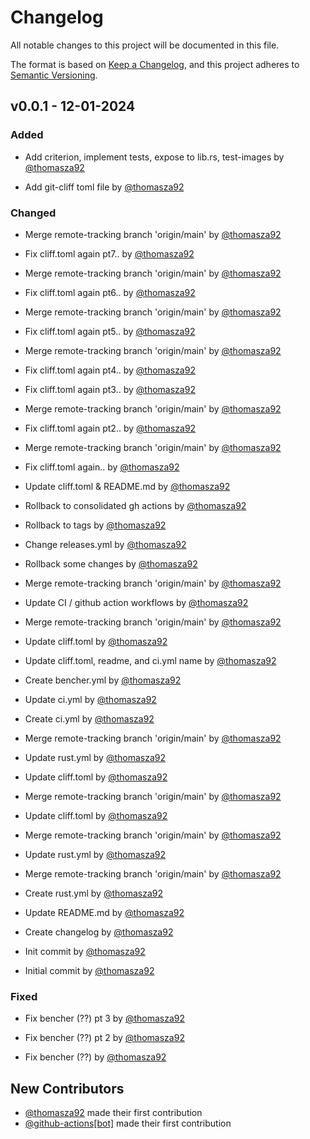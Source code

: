 # Changelog

All notable changes to this project will be documented in this file.

The format is based on [Keep a Changelog](https://keepachangelog.com/en/1.0.0/),
and this project adheres to [Semantic Versioning](https://semver.org/spec/v2.0.0.html).

## v0.0.1 - 12-01-2024

### Added
- Add criterion, implement tests, expose to lib.rs, test-images by [@thomasza92](https://github.com/thomasza92)

- Add git-cliff toml file by [@thomasza92](https://github.com/thomasza92)


### Changed
- Merge remote-tracking branch 'origin/main' by [@thomasza92](https://github.com/thomasza92)


- Fix cliff.toml again pt7.. by [@thomasza92](https://github.com/thomasza92)

- Merge remote-tracking branch 'origin/main' by [@thomasza92](https://github.com/thomasza92)


- Fix cliff.toml again pt6.. by [@thomasza92](https://github.com/thomasza92)

- Merge remote-tracking branch 'origin/main' by [@thomasza92](https://github.com/thomasza92)


- Fix cliff.toml again pt5.. by [@thomasza92](https://github.com/thomasza92)

- Merge remote-tracking branch 'origin/main' by [@thomasza92](https://github.com/thomasza92)


- Fix cliff.toml again pt4.. by [@thomasza92](https://github.com/thomasza92)

- Fix cliff.toml again pt3.. by [@thomasza92](https://github.com/thomasza92)


- Merge remote-tracking branch 'origin/main' by [@thomasza92](https://github.com/thomasza92)


- Fix cliff.toml again pt2.. by [@thomasza92](https://github.com/thomasza92)

- Merge remote-tracking branch 'origin/main' by [@thomasza92](https://github.com/thomasza92)


- Fix cliff.toml again.. by [@thomasza92](https://github.com/thomasza92)

- Update cliff.toml & README.md by [@thomasza92](https://github.com/thomasza92)

- Rollback to consolidated gh actions by [@thomasza92](https://github.com/thomasza92)

- Rollback to tags by [@thomasza92](https://github.com/thomasza92)

- Change releases.yml by [@thomasza92](https://github.com/thomasza92)

- Rollback some changes by [@thomasza92](https://github.com/thomasza92)

- Merge remote-tracking branch 'origin/main' by [@thomasza92](https://github.com/thomasza92)


- Update CI / github action workflows by [@thomasza92](https://github.com/thomasza92)

- Merge remote-tracking branch 'origin/main' by [@thomasza92](https://github.com/thomasza92)


- Update cliff.toml by [@thomasza92](https://github.com/thomasza92)

- Update cliff.toml, readme, and ci.yml name by [@thomasza92](https://github.com/thomasza92)

- Create bencher.yml by [@thomasza92](https://github.com/thomasza92)

- Update ci.yml by [@thomasza92](https://github.com/thomasza92)

- Create ci.yml by [@thomasza92](https://github.com/thomasza92)


- Merge remote-tracking branch 'origin/main' by [@thomasza92](https://github.com/thomasza92)

- Update rust.yml by [@thomasza92](https://github.com/thomasza92)


- Update cliff.toml by [@thomasza92](https://github.com/thomasza92)

- Merge remote-tracking branch 'origin/main' by [@thomasza92](https://github.com/thomasza92)


- Update cliff.toml by [@thomasza92](https://github.com/thomasza92)

- Merge remote-tracking branch 'origin/main' by [@thomasza92](https://github.com/thomasza92)


- Update rust.yml by [@thomasza92](https://github.com/thomasza92)

- Merge remote-tracking branch 'origin/main' by [@thomasza92](https://github.com/thomasza92)

- Create rust.yml by [@thomasza92](https://github.com/thomasza92)

- Update README.md by [@thomasza92](https://github.com/thomasza92)

- Create changelog by [@thomasza92](https://github.com/thomasza92)

- Init commit by [@thomasza92](https://github.com/thomasza92)

- Initial commit by [@thomasza92](https://github.com/thomasza92)


### Fixed
- Fix bencher (??) pt 3 by [@thomasza92](https://github.com/thomasza92)

- Fix bencher (??) pt 2 by [@thomasza92](https://github.com/thomasza92)

- Fix bencher (??) by [@thomasza92](https://github.com/thomasza92)


## New Contributors
* [@thomasza92](https://github.com/thomasza92) made their first contribution
* [@github-actions[bot]](https://github.com/github-actions[bot]) made their first contribution

<!-- generated by git-cliff -->
